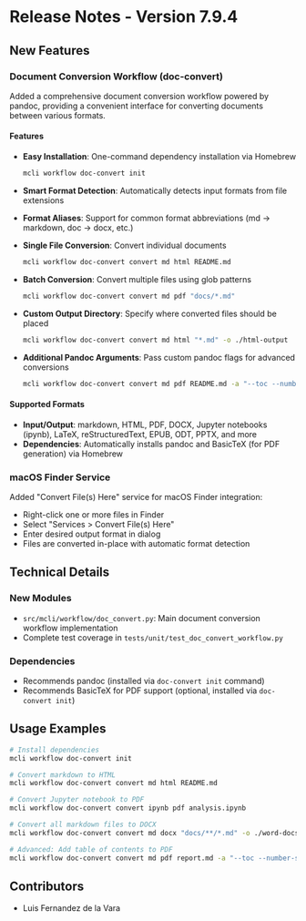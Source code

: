 # Release Notes - Version 7.9.4

## New Features

### Document Conversion Workflow (doc-convert)
Added a comprehensive document conversion workflow powered by pandoc, providing a convenient interface for converting documents between various formats.

#### Features
- **Easy Installation**: One-command dependency installation via Homebrew
  ```bash
  mcli workflow doc-convert init
  ```

- **Smart Format Detection**: Automatically detects input formats from file extensions
- **Format Aliases**: Support for common format abbreviations (md → markdown, doc → docx, etc.)
- **Single File Conversion**: Convert individual documents
  ```bash
  mcli workflow doc-convert convert md html README.md
  ```

- **Batch Conversion**: Convert multiple files using glob patterns
  ```bash
  mcli workflow doc-convert convert md pdf "docs/*.md"
  ```

- **Custom Output Directory**: Specify where converted files should be placed
  ```bash
  mcli workflow doc-convert convert md html "*.md" -o ./html-output
  ```

- **Additional Pandoc Arguments**: Pass custom pandoc flags for advanced conversions
  ```bash
  mcli workflow doc-convert convert md pdf README.md -a "--toc --number-sections"
  ```

#### Supported Formats
- **Input/Output**: markdown, HTML, PDF, DOCX, Jupyter notebooks (ipynb), LaTeX, reStructuredText, EPUB, ODT, PPTX, and more
- **Dependencies**: Automatically installs pandoc and BasicTeX (for PDF generation) via Homebrew

### macOS Finder Service
Added "Convert File(s) Here" service for macOS Finder integration:
- Right-click one or more files in Finder
- Select "Services > Convert File(s) Here"
- Enter desired output format in dialog
- Files are converted in-place with automatic format detection

## Technical Details

### New Modules
- `src/mcli/workflow/doc_convert.py`: Main document conversion workflow implementation
- Complete test coverage in `tests/unit/test_doc_convert_workflow.py`

### Dependencies
- Recommends pandoc (installed via `doc-convert init` command)
- Recommends BasicTeX for PDF support (optional, installed via `doc-convert init`)

## Usage Examples

```bash
# Install dependencies
mcli workflow doc-convert init

# Convert markdown to HTML
mcli workflow doc-convert convert md html README.md

# Convert Jupyter notebook to PDF
mcli workflow doc-convert convert ipynb pdf analysis.ipynb

# Convert all markdown files to DOCX
mcli workflow doc-convert convert md docx "docs/**/*.md" -o ./word-docs

# Advanced: Add table of contents to PDF
mcli workflow doc-convert convert md pdf report.md -a "--toc --number-sections"
```

## Contributors
- Luis Fernandez de la Vara
